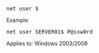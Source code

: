 <pre>
net user <ComputerName>$ <password>
</pre>

Example:

<pre>
net user SERVER01$ P@ssw0rd
</pre>

Applies to: Windows 2003/2008 